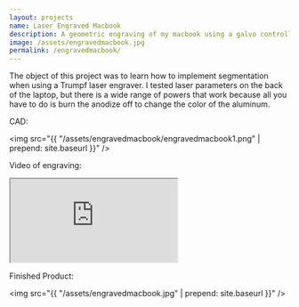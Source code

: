 ```yaml
---
layout: projects
name: Laser Engraved Macbook
description: A geometric engraving of my macbook using a galvo controlled metal engraver
image: /assets/engravedmacbook.jpg
permalink: /engravedmacbook/
---
```


The object of this project was to learn how to implement segmentation when using a Trumpf laser engraver. I tested laser parameters on the back of the laptop, but there is a wide range of powers that work because all you have to do is burn the anodize off to change the color of the aluminum.

CAD:

<img src="{{ "/assets/engravedmacbook/engravedmacbook1.png" | prepend: site.baseurl }}" />

Video of engraving:

<iframe src="https://www.youtube.com/embed/h-9vCTsLkBU"> </iframe> 

Finished Product:

<img src="{{ "/assets/engravedmacbook.jpg" | prepend: site.baseurl }}" />
